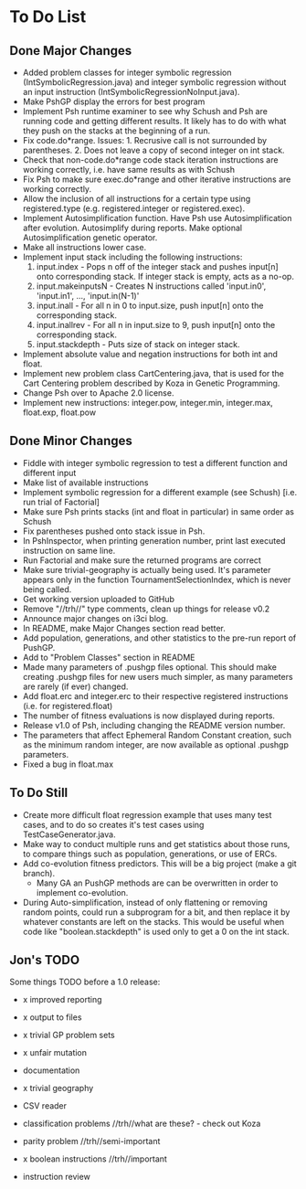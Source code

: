 To Do List
==========

Done Major Changes
------------------
- Added problem classes for integer symbolic regression (IntSymbolicRegression.java) and integer symbolic regression without an input instruction (IntSymbolicRegressionNoInput.java).
- Make PshGP display the errors for best program
- Implement Psh runtime examiner to see why Schush and Psh are running code and getting different results. It likely has to do with what they push on the stacks at the beginning of a run.
- Fix code.do*range. Issues: 1. Recrusive call is not surrounded by parentheses. 2. Does not leave a copy of second integer on int stack.
- Check that non-code.do*range  code stack iteration instructions are working correctly, i.e. have same results as with Schush
- Fix Psh to make sure exec.do*range and other iterative instructions are working correctly.
- Allow the inclusion of all instructions for a certain type using registered.type (e.g. registered.integer or registered.exec).
- Implement Autosimplification function. Have Psh use Autosimplification after evolution. Autosimplify during reports. Make optional Autosimplification genetic operator.
- Make all instructions lower case.
- Implement input stack including the following instructions:
    1. input.index - Pops n off of the integer stack and pushes input[n] onto corresponding stack. If integer stack is empty, acts as a no-op.
    2. input.makeinputsN - Creates N instructions called 'input.in0', 'input.in1', ..., 'input.in(N-1)'
    3. input.inall - For all n in 0 to input.size, push input[n] onto the corresponding stack.
    4. input.inallrev - For all n in input.size to 9, push input[n] onto the corresponding stack.
    5. input.stackdepth - Puts size of stack on integer stack.
- Implement absolute value and negation instructions for both int and float.
- Implement new problem class CartCentering.java, that is used for the Cart Centering problem described by Koza in Genetic Programming.
- Change Psh over to Apache 2.0 license.
- Implement new instructions: integer.pow, integer.min, integer.max, float.exp, float.pow


Done Minor Changes
------------------
- Fiddle with integer symbolic regression to test a different function and different input
- Make list of available instructions
- Implement symbolic regression for a different example (see Schush) [i.e. run trial of Factorial]
- Make sure Psh prints stacks (int and float in particular) in same order as Schush
- Fix parentheses pushed onto stack issue in Psh.
- In PshInspector, when printing generation number, print last executed instruction on same line.
- Run Factorial and make sure the returned programs are correct
- Make sure trivial-geography is actually being used. It's parameter appears only in the function TournamentSelectionIndex, which is never being called.
- Get working version uploaded to GitHub
- Remove "//trh//" type comments, clean up things for release v0.2
- Announce major changes on i3ci blog.
- In README, make Major Changes section read better.
- Add population, generations, and other statistics to the pre-run report of PushGP.
- Add to "Problem Classes" section in README
- Made many parameters of .pushgp files optional. This should make creating .pushgp files for new users much simpler, as many parameters are rarely (if ever) changed.
- Add float.erc and integer.erc to their respective registered instructions (i.e. for registered.float)
- The number of fitness evaluations is now displayed during reports.
- Release v1.0 of Psh, including changing the README version number.
- The parameters that affect Ephemeral Random Constant creation, such as the minimum random integer, are now available as optional .pushgp parameters. 
- Fixed a bug in float.max


To Do Still
-----------
- Create more difficult float regression example that uses many test cases, and to do so creates it's test cases using TestCaseGenerator.java.
- Make way to conduct multiple runs and get statistics about those runs, to compare things such as population, generations, or use of ERCs.
- Add co-evolution fitness predictors. This will be a big project (make a git branch).
  - Many GA an PushGP methods are can be overwritten in order to implement co-evolution.
- During Auto-simplification, instead of only flattening or removing random points, could run a subprogram for a bit, and then replace it by whatever constants are left on the stacks. This would be useful when code like "boolean.stackdepth" is used only to get a 0 on the int stack.


Jon's TODO
----------

Some things TODO before a 1.0 release:

- x improved reporting
- x output to files
- x trivial GP problem sets
- x unfair mutation

- documentation
- x trivial geography
- CSV reader
- classification problems //trh//what are these? - check out Koza
- parity problem //trh//semi-important
- x boolean instructions //trh//important
- instruction review
